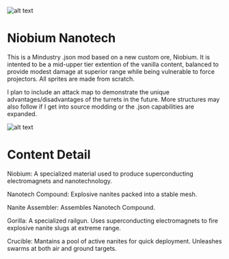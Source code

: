 ![alt text](https://github.com/Retrothopter/Niobium-Nanotech/blob/master/Preview.png)

# Niobium Nanotech

This is a Mindustry .json mod based on a new custom ore, Niobium. It is intented to be a mid-upper tier extention of the vanilla content, balanced to provide modest damage at superior range while being vulnerable to force projectors. All sprites are made from scratch.

I plan to include an attack map to demonstrate the unique advantages/disadvantages of the turrets in the future.  More structures may also follow if I get into source modding or the .json capabilities are expanded.

![alt text](https://github.com/Retrothopter/Niobium-Nanotech/blob/master/PreviewTurretFire.png)
# Content Detail

Niobium: A specialized material used to produce superconducting electromagnets and nanotechnology.

Nanotech Compound: Explosive nanites packed into a stable mesh.

Nanite Assembler:  Assembles Nanotech Compound.

Gorilla: A specialized railgun. Uses superconducting electromagnets to fire explosive nanite slugs at extreme range.

Crucible: Mantains a pool of active nanites for quick deployment. Unleashes swarms at both air and ground targets.

